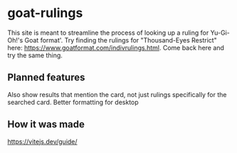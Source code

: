 # goat-rulings

This site is meant to streamline the process of looking up a ruling for Yu-Gi-Oh!'s Goat format'. Try finding the rulings for "Thousand-Eyes Restrict" here: https://www.goatformat.com/indivrulings.html. Come back here and try the same thing.

## Planned features

Also show results that mention the card, not just rulings specifically for the searched card.
Better formatting for desktop

## How it was made

https://vitejs.dev/guide/
